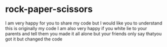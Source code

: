 # rock-paper-scissors
I am very happy for you to share my code but I would like you to understand this is originally my code
I am also very happy if you white lie to your parents and tell them you made it all alone but your friends only say thatyou got it but changed the code
